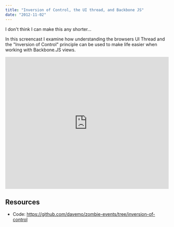 ```yaml
---
title: "Inversion of Control, the UI thread, and Backbone JS"
date: "2012-11-02"
---
```


<aside class="tldr">
I don't think I can make this any shorter...
</aside>


In this screencast I examine how understanding the browsers UI Thread and the "Inversion of Control" principle can be used to make life easier when working with Backbone.JS views.

<iframe src="https://www.youtube.com/embed/mU1JcPikdMs?wmode=transparent" allowfullscreen frameborder="0" height="417" width="515"></iframe>

## Resources

- Code: https://github.com/davemo/zombie-events/tree/inversion-of-control
